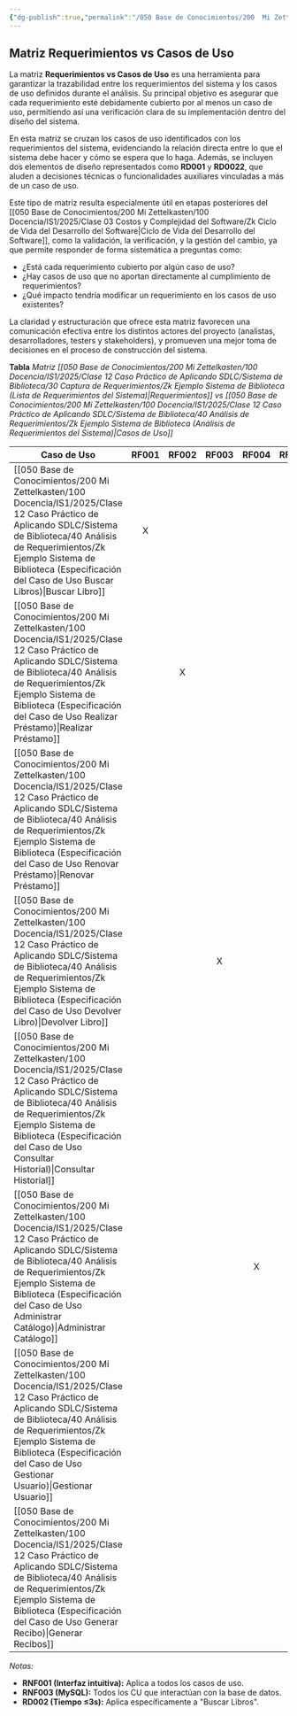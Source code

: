 ```yaml
---
{"dg-publish":true,"permalink":"/050 Base de Conocimientos/200  Mi Zettelkasten/100 Docencia/IS1/2025/Clase 12 Caso Práctico de Aplicando SDLC/Sistema de Biblioteca/40 Análisis de Requerimientos/Zk Ejemplo Sistema de Biblioteca (Matriz Requerimientos vs Casos de Uso)/","tags":["digitalGarden","ejemplos","diagramaCasosDeUso"]}
---
```


## Matriz Requerimientos vs Casos de Uso

La matriz **Requerimientos vs Casos de Uso** es una herramienta para garantizar la trazabilidad entre los requerimientos del sistema y los casos de uso definidos durante el análisis. Su principal objetivo es asegurar que cada requerimiento esté debidamente cubierto por al menos un caso de uso, permitiendo así una verificación clara de su implementación dentro del diseño del sistema.

En esta matriz se cruzan los casos de uso identificados con los requerimientos del sistema, evidenciando la relación directa entre lo que el sistema debe hacer y cómo se espera que lo haga. Además, se incluyen dos elementos de diseño representados como **RD001** y **RD0022**, que aluden a decisiones técnicas o funcionalidades auxiliares vinculadas a más de un caso de uso.

Este tipo de matriz resulta especialmente útil en etapas posteriores del [[050 Base de Conocimientos/200  Mi Zettelkasten/100 Docencia/IS1/2025/Clase 03 Costos y Complejidad del Software/Zk Ciclo de Vida del Desarrollo del Software\|Ciclo de Vida del Desarrollo del Software]], como la validación, la verificación, y la gestión del cambio, ya que permite responder de forma sistemática a preguntas como:

- ¿Está cada requerimiento cubierto por algún caso de uso?
- ¿Hay casos de uso que no aportan directamente al cumplimiento de requerimientos?
- ¿Qué impacto tendría modificar un requerimiento en los casos de uso existentes?

La claridad y estructuración que ofrece esta matriz favorecen una comunicación efectiva entre los distintos actores del proyecto (analistas, desarrolladores, testers y stakeholders), y promueven una mejor toma de decisiones en el proceso de construcción del sistema.
  
**Tabla**
_Matriz [[050 Base de Conocimientos/200  Mi Zettelkasten/100 Docencia/IS1/2025/Clase 12 Caso Práctico de Aplicando SDLC/Sistema de Biblioteca/30 Captura de Requerimientos/Zk Ejemplo Sistema de Biblioteca (Lista de Requerimientos del Sistema)\|Requerimientos]] vs [[050 Base de Conocimientos/200  Mi Zettelkasten/100 Docencia/IS1/2025/Clase 12 Caso Práctico de Aplicando SDLC/Sistema de Biblioteca/40 Análisis de Requerimientos/Zk Ejemplo Sistema de Biblioteca (Análisis de Requerimientos del Sistema)\|Casos de Uso]]_

| Caso de Uso                                                                                                      | RF001 | RF002 | RF003 | RF004 | RF005 | RF006 | RF007 | RF008 | RNF001 | RNF002 | RNF003 | RNF004 | RD001 | RD002 |
| ---------------------------------------------------------------------------------------------------------------- | :---: | :---: | :---: | :---: | :---: | :---: | :---: | :---: | :----: | :----: | :----: | :----: | :---: | :---: |
| [[050 Base de Conocimientos/200  Mi Zettelkasten/100 Docencia/IS1/2025/Clase 12 Caso Práctico de Aplicando SDLC/Sistema de Biblioteca/40 Análisis de Requerimientos/Zk Ejemplo Sistema de Biblioteca (Especificación del Caso de Uso Buscar Libros)\|Buscar Libro]]                |   X   |       |       |       |       |       |       |       |   X    |   X    |   X    |   X    |   X   |   X   |
| [[050 Base de Conocimientos/200  Mi Zettelkasten/100 Docencia/IS1/2025/Clase 12 Caso Práctico de Aplicando SDLC/Sistema de Biblioteca/40 Análisis de Requerimientos/Zk Ejemplo Sistema de Biblioteca (Especificación del Caso de Uso Realizar Préstamo)\|Realizar Préstamo]]       |       |   X   |       |       |   X   |       |       |       |   X    |   X    |   X    |        |   X   |       |
| [[050 Base de Conocimientos/200  Mi Zettelkasten/100 Docencia/IS1/2025/Clase 12 Caso Práctico de Aplicando SDLC/Sistema de Biblioteca/40 Análisis de Requerimientos/Zk Ejemplo Sistema de Biblioteca (Especificación del Caso de Uso Renovar Préstamo)\|Renovar Préstamo]]         |       |       |       |       |       |       |       |   X   |   X    |   X    |   X    |        |   X   |       |
| [[050 Base de Conocimientos/200  Mi Zettelkasten/100 Docencia/IS1/2025/Clase 12 Caso Práctico de Aplicando SDLC/Sistema de Biblioteca/40 Análisis de Requerimientos/Zk Ejemplo Sistema de Biblioteca (Especificación del Caso de Uso Devolver Libro)\|Devolver Libro]]             |       |       |   X   |       |   X   |       |       |       |   X    |   X    |   X    |        |   X   |       |
| [[050 Base de Conocimientos/200  Mi Zettelkasten/100 Docencia/IS1/2025/Clase 12 Caso Práctico de Aplicando SDLC/Sistema de Biblioteca/40 Análisis de Requerimientos/Zk Ejemplo Sistema de Biblioteca (Especificación del Caso de Uso Consultar Historial)\|Consultar Historial]]   |       |       |       |       |       |   X   |       |       |   X    |   X    |   X    |   X    |   X   |       |
| [[050 Base de Conocimientos/200  Mi Zettelkasten/100 Docencia/IS1/2025/Clase 12 Caso Práctico de Aplicando SDLC/Sistema de Biblioteca/40 Análisis de Requerimientos/Zk Ejemplo Sistema de Biblioteca (Especificación del Caso de Uso Administrar Catálogo)\|Administrar Catálogo]] |       |       |       |   X   |       |       |       |       |   X    |   X    |   X    |   X    |   X   |       |
| [[050 Base de Conocimientos/200  Mi Zettelkasten/100 Docencia/IS1/2025/Clase 12 Caso Práctico de Aplicando SDLC/Sistema de Biblioteca/40 Análisis de Requerimientos/Zk Ejemplo Sistema de Biblioteca (Especificación del Caso de Uso Gestionar Usuario)\|Gestionar Usuario]]       |       |       |       |       |       |       |   X   |       |   X    |   X    |   X    |   X    |   X   |       |
| [[050 Base de Conocimientos/200  Mi Zettelkasten/100 Docencia/IS1/2025/Clase 12 Caso Práctico de Aplicando SDLC/Sistema de Biblioteca/40 Análisis de Requerimientos/Zk Ejemplo Sistema de Biblioteca (Especificación del Caso de Uso Generar Recibo)\|Generar Recibos]]            |       |       |       |       |   X   |       |       |       |   X    |   X    |   X    |        |   X   |       |

_Notas:_
- **RNF001 (Interfaz intuitiva):** Aplica a todos los casos de uso.
- **RNF003 (MySQL):** Todos los CU que interactúan con la base de datos.
- **RD002 (Tiempo ≤3s):** Aplica específicamente a "Buscar Libros".